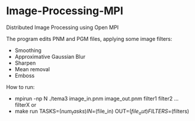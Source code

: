 # Image-Processing-MPI
Distributed Image Processing using Open MPI

The program edits PNM and PGM files, applying some image filters:
* Smoothing
* Approximative Gaussian Blur
* Sharpen
* Mean removal
* Emboss

How to run: 
* mpirun -np N ./tema3 image_in.pnm image_out.pnm filter1 filter2 ... filterX
or
* make run TASKS=$(num_tasks) IN=$(file_in) OUT=$(file_out) FILTERS=$(filters)
